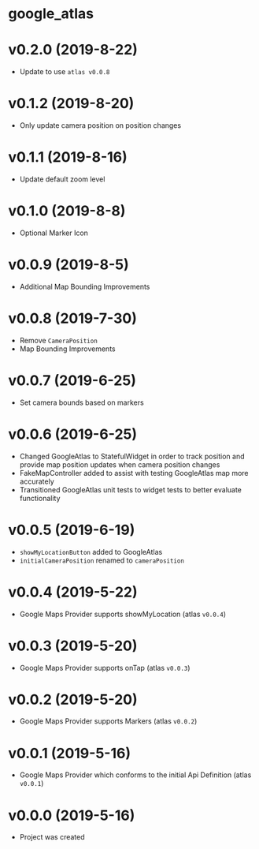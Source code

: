 # google_atlas

# v0.2.0 (2019-8-22)

- Update to use `atlas v0.0.8`

# v0.1.2 (2019-8-20)

- Only update camera position on position changes

# v0.1.1 (2019-8-16)

- Update default zoom level

# v0.1.0 (2019-8-8)

- Optional Marker Icon

# v0.0.9 (2019-8-5)

- Additional Map Bounding Improvements

# v0.0.8 (2019-7-30)

- Remove `CameraPosition`
- Map Bounding Improvements

# v0.0.7 (2019-6-25)

- Set camera bounds based on markers

# v0.0.6 (2019-6-25)

- Changed GoogleAtlas to StatefulWidget in order to track position and provide map position updates when camera position changes
- FakeMapController added to assist with testing GoogleAtlas map more accurately
- Transitioned GoogleAtlas unit tests to widget tests to better evaluate functionality

# v0.0.5 (2019-6-19)

- `showMyLocationButton` added to GoogleAtlas
- `initialCameraPosition` renamed to `cameraPosition`

# v0.0.4 (2019-5-22)

- Google Maps Provider supports showMyLocation (atlas `v0.0.4`)

# v0.0.3 (2019-5-20)

- Google Maps Provider supports onTap (atlas `v0.0.3`)

# v0.0.2 (2019-5-20)

- Google Maps Provider supports Markers (atlas `v0.0.2`)

# v0.0.1 (2019-5-16)

- Google Maps Provider which conforms to the initial Api Definition (atlas `v0.0.1`)

# v0.0.0 (2019-5-16)

- Project was created

